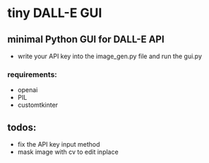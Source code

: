 # tiny DALL-E GUI
## minimal Python GUI for DALL-E API
- write your API key into the image_gen.py file and run the gui.py
### requirements:
  - openai
  - PIL
  - customtkinter
## todos:
  - fix the API key input method
  - mask image with cv to edit inplace
